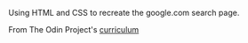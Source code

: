 Using HTML and CSS to recreate the google.com search page.

From The Odin Project's [curriculum](http://www.theodinproject.com/courses/web-development-101/lessons/html-css)
